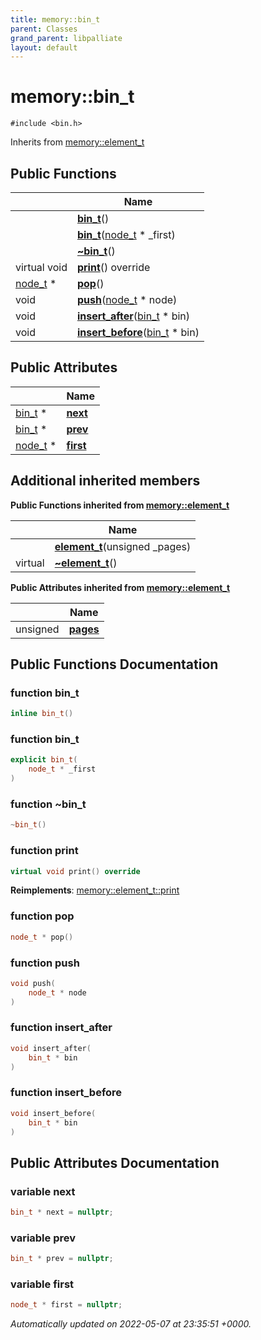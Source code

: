 ```yaml
---
title: memory::bin_t
parent: Classes
grand_parent: libpalliate
layout: default
---
```


# memory::bin_t






`#include <bin.h>`

Inherits from [memory::element_t](/libpalliate/generated/Classes/structmemory_1_1element__t)

## Public Functions

|                | Name           |
| -------------- | -------------- |
| | **[bin_t](/libpalliate/generated/Classes/structmemory_1_1bin__t#function-bin-t)**() |
| | **[bin_t](/libpalliate/generated/Classes/structmemory_1_1bin__t#function-bin-t)**([node_t](/libpalliate/generated/Classes/structmemory_1_1node__t) * _first) |
| | **[~bin_t](/libpalliate/generated/Classes/structmemory_1_1bin__t#function-~bin-t)**() |
| virtual void | **[print](/libpalliate/generated/Classes/structmemory_1_1bin__t#function-print)**() override |
| [node_t](/libpalliate/generated/Classes/structmemory_1_1node__t) * | **[pop](/libpalliate/generated/Classes/structmemory_1_1bin__t#function-pop)**() |
| void | **[push](/libpalliate/generated/Classes/structmemory_1_1bin__t#function-push)**([node_t](/libpalliate/generated/Classes/structmemory_1_1node__t) * node) |
| void | **[insert_after](/libpalliate/generated/Classes/structmemory_1_1bin__t#function-insert-after)**([bin_t](/libpalliate/generated/Classes/structmemory_1_1bin__t) * bin) |
| void | **[insert_before](/libpalliate/generated/Classes/structmemory_1_1bin__t#function-insert-before)**([bin_t](/libpalliate/generated/Classes/structmemory_1_1bin__t) * bin) |

## Public Attributes

|                | Name           |
| -------------- | -------------- |
| [bin_t](/libpalliate/generated/Classes/structmemory_1_1bin__t) * | **[next](/libpalliate/generated/Classes/structmemory_1_1bin__t#variable-next)**  |
| [bin_t](/libpalliate/generated/Classes/structmemory_1_1bin__t) * | **[prev](/libpalliate/generated/Classes/structmemory_1_1bin__t#variable-prev)**  |
| [node_t](/libpalliate/generated/Classes/structmemory_1_1node__t) * | **[first](/libpalliate/generated/Classes/structmemory_1_1bin__t#variable-first)**  |

## Additional inherited members

**Public Functions inherited from [memory::element_t](/libpalliate/generated/Classes/structmemory_1_1element__t)**

|                | Name           |
| -------------- | -------------- |
| | **[element_t](/libpalliate/generated/Classes/structmemory_1_1element__t#function-element-t)**(unsigned _pages) |
| virtual | **[~element_t](/libpalliate/generated/Classes/structmemory_1_1element__t#function-~element-t)**() |

**Public Attributes inherited from [memory::element_t](/libpalliate/generated/Classes/structmemory_1_1element__t)**

|                | Name           |
| -------------- | -------------- |
| unsigned | **[pages](/libpalliate/generated/Classes/structmemory_1_1element__t#variable-pages)**  |


## Public Functions Documentation

### function bin_t

```cpp
inline bin_t()
```


### function bin_t

```cpp
explicit bin_t(
    node_t * _first
)
```


### function ~bin_t

```cpp
~bin_t()
```


### function print

```cpp
virtual void print() override
```


**Reimplements**: [memory::element_t::print](/libpalliate/generated/Classes/structmemory_1_1element__t#function-print)


### function pop

```cpp
node_t * pop()
```


### function push

```cpp
void push(
    node_t * node
)
```


### function insert_after

```cpp
void insert_after(
    bin_t * bin
)
```


### function insert_before

```cpp
void insert_before(
    bin_t * bin
)
```


## Public Attributes Documentation

### variable next

```cpp
bin_t * next = nullptr;
```


### variable prev

```cpp
bin_t * prev = nullptr;
```


### variable first

```cpp
node_t * first = nullptr;
```



_Automatically updated on 2022-05-07 at 23:35:51 +0000._